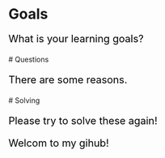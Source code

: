 # Goals
<p>What is your learning goals?</p>
# Questions
 <p>There are some reasons.</p>
# Solving
<p>Please try to solve these again!</p>
<div class="one">
<p>Welcom to my gihub!</p>
<style>
.one{
backgroud-color:skyblue;
}
p{
color:#000000;
font-size:20px;
}
</style>
